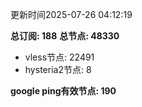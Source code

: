 更新时间2025-07-26 04:12:19

**总订阅: 188**
**总节点: 48330**
- vless节点: 22491
- hysteria2节点: 8

**google ping有效节点: 190**
